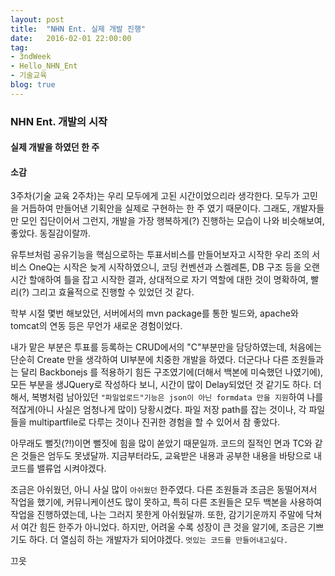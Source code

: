 ```yaml
---
layout: post
title:  "NHN Ent. 실제 개발 진행"
date:   2016-02-01 22:00:00
tag:
- 3ndWeek
- Hello_NHN_Ent
- 기술교육
blog: true
---
```

### NHN Ent. 개발의 시작
#### 실제 개발을 하였던 한 주
#### 소감
3주차(기술 교육 2주차)는 우리 모두에게 고된 시간이었으리라 생각한다. 모두가 고민을 거듭하여 만들어낸 기획안을 실제로 구현하는 한 주 였기 때문이다. 그래도, 개발자들만 모인 집단이어서 그런지, 개발을 가장 행복하게(?) 진행하는 모습이 나와 비슷해보여, 좋았다. 동질감이랄까.

유투브처럼 공유기능을 핵심으로하는 투표서비스를 만들어보자고 시작한 우리 조의 서비스 OneQ는 시작은 늦게 시작하였으니, 코딩 컨벤션과 스켈레톤, DB 구조 등을 오랜시간 할애하여 틀을 잡고 시작한 결과, 상대적으로 자기 역할에 대한 것이 명확하여, 빨리(?) 그리고 효율적으로 진행할 수 있었던 것 같다.

학부 시절 몇번 해보았던, 서버에서의 mvn package를 통한 빌드와, apache와 tomcat의 연동 등은 무언가 새로운 경험이었다.

내가 맡은 부분은 투표를 등록하는 CRUD에서의 "C"부분만을 담당하였는데, 처음에는 단순히 Create 만을 생각하여 UI부분에 치중한 개발을 하였다. 더군다나 다른 조원들과는 달리 Backbonejs 를 적용하기 힘든 구조였기에(더해서 백본에 미숙했던 나였기에), 모든 부분을 생JQuery로 작성하다 보니, 시간이 많이 Delay되었던 것 같기도 하다. 더해서, 복병처럼 남아있던 ```"파일업로드"기능은 json이 아닌 formdata 만을 지원```하여 나를 적잖게(아니 사실은 엄청나게 많이) 당황시켰다. 파일 저장 path를 잡는 것이나, 각 파일들을 multipartfile로 다루는 것이나 진귀한 경험을 할 수 있어서 참 좋았다.

아무래도 뻘짓(?!)이면 뻘짓에 힘을 많이 쏟았기 때문일까. 코드의 질적인 면과 TC와 같은 것들은 엄두도 못냈달까. 지금부터라도, 교육받은 내용과 공부한 내용을 바탕으로 내 코드를 밸류업 시켜야겠다.

조금은 아쉬웠던, 아니 사실 많이 ```아쉬웠던``` 한주였다. 다른 조원들과 조금은 동떨어져서 작업을 했기에, 커뮤니케이션도 많이 못하고, 특히 다른 조원들은 모두 백본을 사용하여 작업을 진행하였는데, 나는 그러지 못한게 아쉬웠달까. 또한, 감기기운까지 주말에 닥쳐서 여간 힘든 한주가 아니었다. 하지만, 어려울 수록 성장이 큰 것을 알기에, 조금은 기쁘기도 하다. 더 열심히 하는 개발자가 되어야겠다. ```멋있는 코드를 만들어내고싶다.```

끄읏